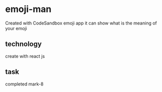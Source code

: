 # emoji-man

Created with CodeSandbox
emoji app
it can show what is the meaning of your emoji

## technology
create with react js

## task
completed mark-8
